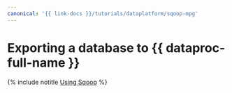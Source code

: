 ```yaml
---
canonical: '{{ link-docs }}/tutorials/dataplatform/sqoop-mpg'
---
```


# Exporting a database to {{ dataproc-full-name }}

{% include notitle [Using Sqoop](../../_tutorials/dataplatform/sqoop/sqoop-mpg.md) %}
